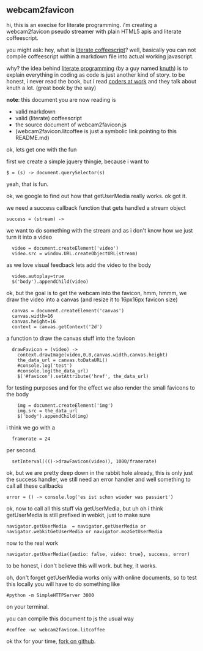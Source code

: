 webcam2favicon 
----------------------
hi, this is an execise for literate programming. i'm creating a webcam2favicon pseudo streamer with plain HTML5 apis and literate coffeescript.

you might ask: hey, what is [literate coffeescript](http://coffeescript.org/#literate)? well, basically you can not compile coffeescript within a markdown file into actual working javascript.

why? the idea behind [literate programming](http://en.wikipedia.org/wiki/Literate_programming) (by a guy named [knuth](http://en.wikipedia.org/wiki/Donald_Knuth)) is to explain everything in coding as code is just another kind of story. to be honest, i never read the book, but i read [coders at work](http://www.codersatwork.com/) and they talk about knuth a lot. (great book by the way)

__note__: this document you are now reading is

  * valid markdown
  * valid (literate) coffeescript
  * the source document of webcam2favicon.js
  * (webcam2favicon.litcoffee is just a symbolic link pointing to this README.md)

ok, lets get one with the fun

first we create a simple jquery thingie, because i want to

    $ = (s) -> document.querySelector(s)

yeah, that is fun.

ok, we google to find out how that getUserMedia really works. ok got it.

we need a success callback function that gets handled a stream object

    success = (stream) ->

we want to do something with the stream and as i don't know how we just turn it into a video
    
      video = document.createElement('video')
      video.src = window.URL.createObjectURL(stream)

as we love visual feedback lets add the video to the body

      video.autoplay=true
      $('body').appendChild(video)

ok, but the goal is to get the webcam into the favicon, hmm, hmmm, we draw the video into a canvas (and resize it to 16px16px favicon size)

      canvas = document.createElement('canvas')
      canvas.width=16
      canvas.height=16
      context = canvas.getContext('2d')

a function to draw the canvas stuff into the favicon

      drawFavicon = (video) ->
        context.drawImage(video,0,0,canvas.width,canvas.height)
        the_data_url = canvas.toDataURL()
        #console.log('test')
        #console.log(the_data_url)
        $('#favicon').setAttribute('href', the_data_url)

for testing purposes and for the effect we also render the small favicons to the body

        img = document.createElement('img')
        img.src = the_data_url
        $('body').appendChild(img)

i think we go with a 

      framerate = 24

per second.
    
      setInterval((()->drawFavicon(video)), 1000/framerate)

ok, but we are pretty deep down in the rabbit hole already, this is only just the success handler, we still need an error handler and well something to call all these callbacks

    error = () -> console.log('es ist schon wieder was passiert')

ok, now to call all this stuff via getUserMedia, but uh oh i think getUserMedia is still prefixed in webkit, just to make sure

    navigator.getUserMedia  = navigator.getUserMedia or navigator.webkitGetUserMedia or navigator.mozGetUserMedia

now to the real work

    navigator.getUserMedia({audio: false, video: true}, success, error)

to be honest, i don't believe this will work. but hey, it works.

oh, don't forget getUserMedia works only with online documents, so to test this locally you will have to do something like

    #python -m SimpleHTTPServer 3000

on your terminal.

you can compile this document to js the usual way

    #coffee -wc webcam2favicon.litcoffee 

ok thx for your time, [fork on github](https://github.com/franzenzenhofer/webcam2favicon).
